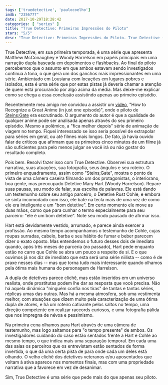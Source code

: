 ```yaml
---
tags: ['truedetective', 'paulocoelho']
imdb: "2356777"
date: 2017-10-29T18:28:42
categories: [ "series" ]
title: "True Detective: Primeiras Impressões do Piloto"
stars: "5/5"
desc: "True Detective: Primeiras Impressões do Piloto. True Detective (USA, 2014). Dirigido por Cary Fukunaga, John Crowley, Justin Lin. Escrito por Nic Pizzolatto, Scott Lasser. Com Matthew McConaughey (Detective Rust Cohle), Colin Farrell (Detective Ray Velcoro), Woody Harrelson (Detective Marty Hart), Rachel McAdams (Detective Ani Bezzerides), Michelle Monaghan (Maggie Hart), Taylor Kitsch (Officer Paul Woodrugh), Michael Potts (Detective Maynard Gilbough), Kelly Reilly (Jordan Semyon), Tory Kittles (Detective Thomas Papania)."
---
```

True Detective, em sua primeira temporada, é uma série que apresenta Matthew McConaughey e Woody Harrelson em papéis principais em uma narração dupla baseada em depoimentos e flashbacks. Ao final do piloto percebemos que o assunto em que ambos estavam sendo investigados continua à tona, o que gera um dos ganchos mais impressionantes em uma série. Ambientado em Lousiana com locações em lugares pobres e isolados, esta é uma série que por estas pistas já deveria chamar a atenção de quem está procurando por algo acima da média. Mas deixe-me explicar como se chega a essa conclusão assistindo apenas ao primeiro episódio.

Recentemente meu amigo me convidou a assistir um [vídeo](https://www.youtube.com/watch?time_continue=740&v=0kQrT8S2Mrw), "How to Recognize a Great Anime (in just one episode)", onde o piloto de [Steins;Gate](/steins-gate) era escrutinado. O argumento do autor é que a qualidade de qualquer anime pode ser analisada apenas através do seu primeiro episódio. Mesmo a polêmico, a "fica melhor depois" série de animação de viagem no tempo. Fiquei interessado se isso seria possível de extrapolar para séries em geral, ou até filmes mais longos. De fato, já havia ouvido falar de críticos que afirmam que os primeiros cinco minutos de um filme já são suficientes para pelo menos julgar se você irá ou não gostar do resultado completo.

Pois bem. Resolvi fazer isso com True Detective. Observei sua estrutura narrativa, suas atuações, sua fotografia, seus ângulos e seu roteiro. O primeiro enquadramento, assim como "Steins;Gate", mostra o ponto de vista de uma câmera caseira filmando um dos protagonistas, o interiorano, boa gente, mas preocupado Detetive Mary Hart (Woody Harrelson). Repare suas pausas, seu modo de falar, sua escolha de palavras. Ele está dando um testemunho sobre seu antigo parceiro, o Detetive Rust Cohle, e embora se sinta incomodado com isso, ele bate na tecla mais de uma vez de como ele era inteligente e um "bom detetive". Em certo momento ele move as duas mãos, como que para cunhar o termo especialmente para seu parceiro: "ele é um bom detetive". Note seu modo pausado de afirmar isso.

Hart está devidamente vestido, arrumado, e parece ainda exercer a profissão. Ao mesmo tempo acompanhamos o testemunho de Cohle, cujas roupas surradas, cabelo, barba e seu hábito de fumar e beber parecem dizer o exato oposto. Mas entendemos o futuro desses dois de imediato quando, após três meses de parceria (no passado), Hart pede enquanto estão no carro que Cohle se abra um pouco a respeito de si. E o que ouvimos já nos diz de imediato que esta será uma série niilista -- como é de praxe nesses dias -- mas que torna tudo mais interessante quando olhamos pela ótima mais humana do personagem de Harrelson.

A dupla de detetives parece clichê, mas estão inseridos em um universo realista, onde prostitutas podem lhe dar as resposta que você precisa. Não há aquela dinâmica "ninguém confia nos tiras" de tantas e tantas séries, réplicas umas das outras. Mas há a mesma atmosfera, sob uma vestimenta melhor, com atuações que dizem muito pela caracterização de uma ótima dupla de atores, e há um roteiro cativante pelos saltos no tempo, uma direção competente em realizar raccords curiosos, e uma fotografia pálida que nos impregna de névoa e pessimismo.

Na primeira cena olhamos para Hart através de uma câmera de testemunho, mas logo saltamos para "o tempo presente" de ambos. Os investigadores cuidando do caso estão sentados frente a Hart e Cohle ao mesmo tempo, o que indica mais uma separação temporal. Em cada uma das salas os parceiros que os entrevistam estão sentados de forma invertida, o que dá uma certa pista de para onde cada um deles está olhando. O velho clichê dos detetives veteranos e/ou aposentados que voltam à ativa aparece nos momentos finais, mas com uma propriedade narrativa que a favorece em vez de desanimar.

Sim, True Detective é uma série que pede mais do que apenas seu piloto.
